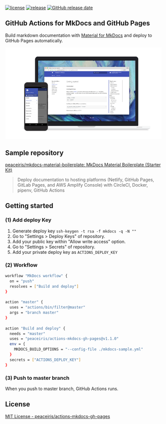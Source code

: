 [![license](https://img.shields.io/github/license/peaceiris/actions-mkdocs-gh-pages.svg)](https://github.com/peaceiris/actions-mkdocs-gh-pages/blob/master/LICENSE)
[![release](https://img.shields.io/github/release/peaceiris/actions-mkdocs-gh-pages.svg)](https://github.com/peaceiris/actions-mkdocs-gh-pages/releases/latest)
[![GitHub release date](https://img.shields.io/github/release-date/peaceiris/actions-mkdocs-gh-pages.svg)](https://github.com/peaceiris/actions-mkdocs-gh-pages/releases)



## GitHub Actions for MkDocs and GitHub Pages

Build markdown documentation with [Material for MkDocs] and deploy to GitHub Pages automatically.

[Material for MkDocs]: https://github.com/squidfunk/mkdocs-material

![material.png](https://raw.githubusercontent.com/peaceiris/mkdocs-material-boilerplate/master/docs/images/material.png)



## Sample repository

[peaceiris/mkdocs-material-boilerplate: MkDocs Material Boilerplate (Starter Kit)]

>  Deploy documentation to hosting platforms (Netlify, GitHub Pages, GitLab Pages, and AWS Amplify Console) with CircleCI, Docker, pipenv, GitHub Actions

[peaceiris/mkdocs-material-boilerplate: MkDocs Material Boilerplate (Starter Kit)]: https://github.com/peaceiris/mkdocs-material-boilerplate



## Getting started

### (1) Add deploy Key

1. Generate deploy key `ssh-keygen -t rsa -f mkdocs -q -N ""`
2. Go to "Settings > Deploy Keys" of repository.
3. Add your public key within "Allow write access" option.
4. Go to "Settings > Secrets" of repository.
5. Add your private deploy key as `ACTIONS_DEPLOY_KEY`

### (2) Workflow

```sh
workflow "MkDocs workflow" {
  on = "push"
  resolves = ["Build and deploy"]
}

action "master" {
  uses = "actions/bin/filter@master"
  args = "branch master"
}

action "Build and deploy" {
  needs = "master"
  uses = "peaceiris/actions-mkdocs-gh-pages@v1.1.0"
  env = {
    MKDOCS_BUILD_OPTIONS = "--config-file ./mkdocs-sample.yml"
  }
  secrets = ["ACTIONS_DEPLOY_KEY"]
}
```

### (3) Push to master branch

When you push to master branch, GitHub Actions runs.



## License

[MIT License - peaceiris/actions-mkdocs-gh-pages]

[MIT License - peaceiris/actions-mkdocs-gh-pages]: https://github.com/peaceiris/actions-mkdocs-gh-pages/blob/master/LICENSE

